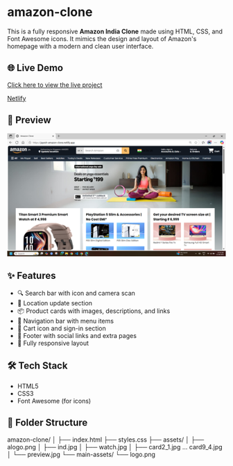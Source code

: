 # amazon-clone

This is a fully responsive **Amazon India Clone** made using HTML, CSS, and Font Awesome icons. It mimics the design and layout of Amazon's homepage with a modern and clean user interface.

## 🌐 Live Demo

[Click here to view the live project](https://jayesh-amazon-clone.netlify.app/)

[Netlify](https://jayesh-amazon-clone.netlify.app/)

## 📸 Preview

![Amazon Clone Screenshot](assets/preview.png)

## ✨ Features

- 🔍 Search bar with icon and camera scan
- 📍 Location update section
- 📦 Product cards with images, descriptions, and links
- 🧭 Navigation bar with menu items
- 🛒 Cart icon and sign-in section
- 🧾 Footer with social links and extra pages
- 📱 Fully responsive layout

## 🛠️ Tech Stack

- HTML5
- CSS3
- Font Awesome (for icons)

## 📂 Folder Structure
amazon-clone/
│
├── index.html
├── styles.css
├── assets/
│ ├── alogo.png
│ ├── ind.jpg
│ ├── watch.jpg
│ ├── card2_1.jpg ... card9_4.jpg
│ └── preview.jpg
└── main-assets/
└── logo.png


